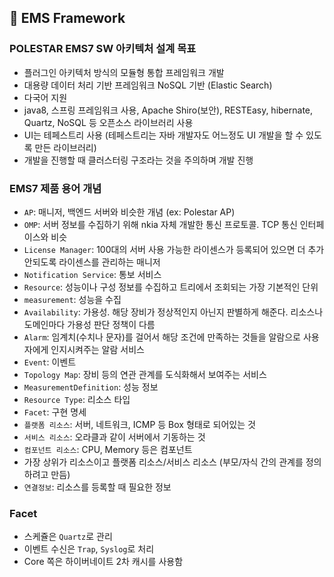 ## :pushpin: EMS Framework
 

### POLESTAR EMS7 SW 아키텍처 설계 목표

- 플러그인 아키텍처 방식의 모듈형 통합 프레임워크 개발 
- 대용량 데이터 처리 기반 프레임워크 NoSQL 기반 (Elastic Search)
- 다국어 지원
- java8, 스프링 프레임워크 사용, Apache Shiro(보안), RESTEasy, hibernate, Quartz, NoSQL 등 오픈소스 라이브러리 사용
- UI는 테페스트리 사용 (테페스트리는 자바 개발자도 어느정도 UI 개발을 할 수 있도록 만든 라이브러리)
- 개발을 진행할 때 클러스터링 구조라는 것을 주의하며 개발 진행

### EMS7 제품 용어 개념
- `AP`: 매니저, 백엔드 서버와 비슷한 개념 (ex: Polestar AP)
- `OMP`: 서버 정보를 수집하기 위해 nkia 자체 개발한 통신 프로토콜. TCP 통신 인터페이스와 비슷
- `License Manager`: 100대의 서버 사용 가능한 라이센스가 등록되어 있으면 더 추가 안되도록 라이센스를 관리하는 매니저
- `Notification Service`: 통보 서비스
- `Resource`: 성능이나 구성 정보를 수집하고 트리에서 조회되는 가장 기본적인 단위
- `measurement`: 성능을 수집
- `Availability`: 가용성. 해당 장비가 정상적인지 아닌지 판별하게 해준다. 리소스나 도메인마다 가용성 판단 정책이 다름
- `Alarm`: 임계치(수치나 문자)를 걸어서 해당 조건에 만족하는 것들을 알람으로 사용자에게 인지시켜주는 알람 서비스
- `Event`: 이벤트
- `Topology Map`: 장비 등의 연관 관계를 도식화해서 보여주는 서비스
- `MeasurementDefinition`: 성능 정보
- `Resource Type`: 리소스 타입
- `Facet`: 구현 명세
- `플랫폼 리소스`: 서버, 네트워크, ICMP 등 Box 형태로 되어있는 것
- `서비스 리소스`: 오라클과 같이 서버에서 기동하는 것
- `컴포넌트 리소스`: CPU, Memory 등은 컴포넌트
- 가장 상위가 리소스이고 플랫폼 리소스/서비스 리소스 (부모/자식 간의 관계를 정의하려고 만듬)
- `연결정보`: 리소스를 등록할 때 필요한 정보


### Facet
- 스케쥴은 `Quartz`로 관리
- 이벤트 수신은 `Trap`, `Syslog`로 처리
- Core 쪽은 하이버네이트 2차 캐시를 사용함

